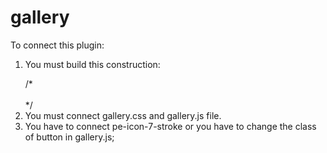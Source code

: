 # gallery
<p>
To connect this plugin:
</p>
<ol>
  <li><p>You must build this construction:<br></p>
/*<div>
    <a href="" class="gallery"><img src="" alt=""></a>
    <a href="" class="gallery"><img src="" alt=""></a>
    <a href="" class="gallery"><img src="" alt=""></a>
    <a href="" class="gallery"><img src="" alt=""></a>
    <a href="" class="gallery"><img src="" alt=""></a>
    <a href="" class="gallery"><img src="" alt=""></a>
</div>*/</li>
  <li>You must connect gallery.css and gallery.js file.</li>
<li>You have to connect  pe-icon-7-stroke or you have to change the class of button in gallery.js;</li>
</ol>
